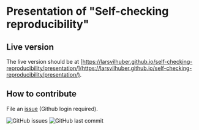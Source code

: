 # Presentation of "Self-checking reproducibility"

## Live version

The live version should be at [https://larsvilhuber.github.io/self-checking-reproducibility/presentation/](https://larsvilhuber.github.io/self-checking-reproducibility/presentation/).

## How to contribute

File an [issue](https://github.com/larsvilhuber/self-checking-reproducibility/issues/new) (Github login required).

![GitHub issues](https://img.shields.io/github/issues-raw/larsvilhuber/self-checking-reproducibility.svg?style=flat) ![GitHub last commit](https://img.shields.io/github/last-commit/larsvilhuber/self-checking-reproducibility.svg?style=flat) 
